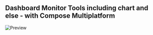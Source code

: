 ## Dashboard Monitor Tools including chart and else - with Compose Multiplatform
![Preview](https://github.com/user-attachments/assets/dd981050-0b9c-4f40-a38f-0be18e2dbed9)
